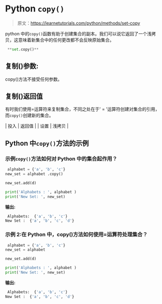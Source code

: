 # Python `copy()`

> 原文：<https://learnetutorials.com/python/methods/set-copy>

python 中的`copy()`函数有助于创建集合的副本。我们可以说它返回了一个浅拷贝，这意味着新集合中的任何更改都不会反映原始集合。

```py
 **set.copy()** 

```

## 复制()参数:

copy()方法不接受任何参数。

## 复制()返回值

有时我们使用=运算符来复制集合，不同之处在于' = '运算符创建对集合的引用，而`copy()`创建新的集合。

| 投入 | 返回值 |
| 设置 | 浅拷贝 |

## Python 中`copy()`方法的示例

### 示例`copy()`方法如何对 Python 中的集合起作用？

```py
 alphabet = {'a', 'b', 'c'}
new_set = alphabet .copy()

new_set.add(d)

print('Alphabets : ', alphabet )
print('New Set: ', new_set) 

```

**输出:**

```py
 Alphabets:  {'a', 'b', 'c'}
New Set :  {'a', 'b', 'c', 'd'} 
```

### 示例 2:在 Python 中，copy()方法如何使用=运算符处理集合？

```py
 alphabet = {'a', 'b', 'c'}
new_set = alphabet

new_set.add(d)

print('Alphabets : ', alphabet )
print('New Set: ', new_set) 

```

**输出:**

```py
 Alphabets:  {'a', 'b', 'c'}
New Set :  {'a', 'b', 'c', 'd'} 
```